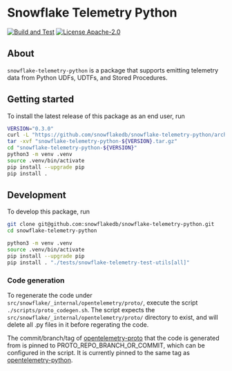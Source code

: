 # Snowflake Telemetry Python

[![Build and Test](https://github.com/snowflakedb/snowflake-telemetry-python/actions/workflows/build-test.yml/badge.svg)](https://github.com/snowflakedb/snowflake-telemetry-python/actions/workflows/build-test.yml)
[![License Apache-2.0](https://img.shields.io/:license-Apache%202-brightgreen.svg)](http://www.apache.org/licenses/LICENSE-2.0.txt)

## About

`snowflake-telemetry-python` is a package that supports emitting telemetry data from Python UDFs, UDTFs, and Stored Procedures.

## Getting started

To install the latest release of this package as an end user, run

```bash
VERSION="0.3.0"
curl -L "https://github.com/snowflakedb/snowflake-telemetry-python/archive/refs/tags/v${VERSION}.tar.gz" > "snowflake-telemetry-python-${VERSION}.tar.gz"
tar -xvf "snowflake-telemetry-python-${VERSION}.tar.gz"
cd "snowflake-telemetry-python-${VERSION}"
python3 -m venv .venv
source .venv/bin/activate
pip install --upgrade pip
pip install .
```

## Development

To develop this package, run

```bash
git clone git@github.com:snowflakedb/snowflake-telemetry-python.git
cd snowflake-telemetry-python

python3 -m venv .venv
source .venv/bin/activate
pip install --upgrade pip
pip install . "./tests/snowflake-telemetry-test-utils[all]"
```

### Code generation

To regenerate the code under `src/snowflake/_internal/opentelemetry/proto/`, execute the script `./scripts/proto_codegen.sh`. The script expects the `src/snowflake/_internal/opentelemetry/proto/` directory to exist, and will delete all .py files in it before regerating the code.

The commit/branch/tag of [opentelemetry-proto](https://github.com/open-telemetry/opentelemetry-proto) that the code is generated from is pinned to PROTO_REPO_BRANCH_OR_COMMIT, which can be configured in the script. It is currently pinned to the same tag as [opentelemetry-python](https://github.com/open-telemetry/opentelemetry-python/blob/main/scripts/proto_codegen.sh#L15).
